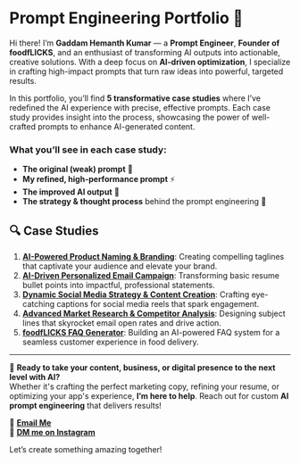 # Prompt Engineering Portfolio 🎯

Hi there! I’m **Gaddam Hemanth Kumar** — a **Prompt Engineer**, **Founder of foodfLICKS**, and an enthusiast of transforming AI outputs into actionable, creative solutions. With a deep focus on **AI-driven optimization**, I specialize in crafting high-impact prompts that turn raw ideas into powerful, targeted results.

In this portfolio, you’ll find **5 transformative case studies** where I’ve redefined the AI experience with precise, effective prompts. Each case study provides insight into the process, showcasing the power of well-crafted prompts to enhance AI-generated content.

### What you’ll see in each case study:
- **The original (weak) prompt** 🛑
- **My refined, high-performance prompt** ⚡
- **The improved AI output** 🚀
- **The strategy & thought process** behind the prompt engineering 🧠

## 🔍 Case Studies

1. **[AI-Powered Product Naming & Branding](./case-study-1.md)**: Creating compelling taglines that captivate your audience and elevate your brand.
2. **[AI-Driven Personalized Email Campaign](./case-study-2.md)**: Transforming basic resume bullet points into impactful, professional statements.
3. **[Dynamic Social Media Strategy & Content Creation](./case-study-3.md)**: Crafting eye-catching captions for social media reels that spark engagement.
4. **[Advanced Market Research & Competitor Analysis](./case-study-4.md)**: Designing subject lines that skyrocket email open rates and drive action.
5. **[foodfLICKS FAQ Generator](./case-study-5.md)**: Building an AI-powered FAQ system for a seamless customer experience in food delivery.

---

🌟 **Ready to take your content, business, or digital presence to the next level with AI?**  
Whether it's crafting the perfect marketing copy, refining your resume, or optimizing your app's experience, **I’m here to help**. Reach out for custom **AI prompt engineering** that delivers results!


📩 **[Email Me](mailto:hemanthhemu1104@gmail.com)**  
📸 **[DM me on Instagram](https://instagram.com/heyyy.m_ant)**  

Let’s create something amazing together!

